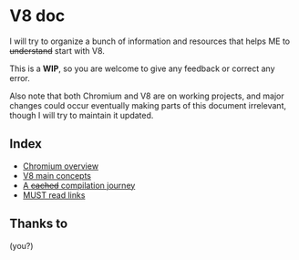 # V8 doc

I will try to organize a bunch of information and resources that helps ME to ~~understand~~ start with V8.

This is a **WIP**, so you are welcome to give any feedback or correct any error.

Also note that both Chromium and V8 are on working projects, and major changes could occur eventually making parts of this document irrelevant, though I will try to maintain it updated.

## Index 
* [Chromium overview](https://github.com/cgvwzq/v8doc/wiki/Chromium-overview)
* [V8 main concepts](https://github.com/cgvwzq/v8doc/wiki/V8-main-concepts)
* [A ~~cached~~ compilation journey](https://github.com/cgvwzq/v8doc/wiki/A-cached-compilation-journey)
* [MUST read links](https://github.com/cgvwzq/v8doc/wiki/MUST-read-links)

## Thanks to
(you?)
